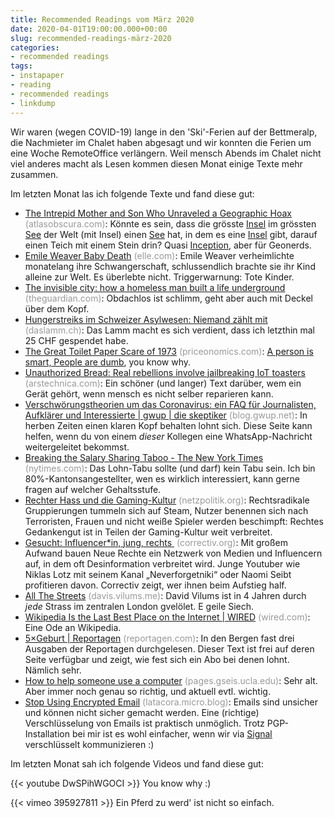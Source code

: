 ```yaml
---
title: Recommended Readings vom März 2020
date: 2020-04-01T19:00:00.000+00:00
slug: recommended-readings-märz-2020
categories:
- recommended readings
tags:
- instapaper
- reading
- recommended readings
- linkdump
---
```

Wir waren (wegen COVID-19) lange in den 'Ski'-Ferien auf der Bettmeralp, die Nachmieter im Chalet haben abgesagt und wir konnten die Ferien um eine Woche RemoteOffice verlängern. Weil mensch Abends im Chalet nicht viel anderes macht als Lesen kommen diesen Monat einige Texte mehr zusammen. 

Im letzten Monat las ich folgende Texte und fand diese gut:

- [The Intrepid Mother and Son Who Unraveled a Geographic Hoax](https://www.atlasobscura.com/articles/moose-boulder-debunked) <span style="color: #999999;">(atlasobscura.com)</span>: Könnte es sein, dass die grösste [Insel](https://www.openstreetmap.org/relation/1870066) im grössten [See](https://www.openstreetmap.org/relation/4039486) der Welt (mit Insel) einen [See](https://www.openstreetmap.org/relation/1975083) hat, in dem es eine [Insel](https://www.openstreetmap.org/way/146316370) gibt, darauf einen Teich mit einem Stein drin? Quasi [Inception](https://www.imdb.com/title/tt1375666/), aber für Geonerds.
- [Emile Weaver Baby Death](https://www.elle.com/life-love/a29998766/neonaticide-emile-weaver-sorority/) <span style="color: #999999;">(elle.com)</span>: Emile Weaver verheimlichte monatelang ihre Schwangerschaft, schlussendlich brachte sie ihr Kind alleine zur Welt. Es überlebte nicht. Triggerwarnung: Tote Kinder.
- [The invisible city: how a homeless man built a life underground](https://www.theguardian.com/news/2020/mar/05/invisible-city-how-homeless-man-built-life-underground-bunker-hampstead-heath) <span style="color: #999999;">(theguardian.com)</span>: Obdachlos ist schlimm, geht aber auch mit Deckel über dem Kopf.
- [Hungerstreiks im Schweizer Asylwesen: Niemand zählt mit](https://daslamm.ch/hungerstreiks-im-schweizer-asylwesen-niemand-zaehlt-mit/) <span style="color: #999999;">(daslamm.ch)</span>: Das Lamm macht es sich verdient, dass ich letzthin mal 25 CHF gespendet habe.
- [The Great Toilet Paper Scare of 1973](https://priceonomics.com/the-great-toilet-paper-scare-of-1973/) <span style="color: #999999;">(priceonomics.com)</span>: [A person is smart, People are dumb](https://www.youtube.com/watch?v=WPMMNvYTEyI), you know why.
- [Unauthorized Bread: Real rebellions involve jailbreaking IoT toasters](https://arstechnica.com/gaming/2020/01/unauthorized-bread-a-near-future-tale-of-refugees-and-sinister-iot-appliances/) <span style="color: #999999;">(arstechnica.com)</span>: Ein schöner (und langer) Text darüber, wem ein Gerät gehört, wenn mensch es nicht selber reparieren kann.
- [Verschwörungstheorien um das Coronavirus: ein FAQ für Journalisten, Aufklärer und Interessierte | gwup | die skeptiker](https://blog.gwup.net/2020/03/19/verschwoerungstheorien-ums-coronavirus-ein-faq-fuer-medien-aufklaerer-und-interessierte/) <span style="color: #999999;">(blog.gwup.net)</span>: In herben Zeiten einen klaren Kopf behalten lohnt sich. Diese Seite kann helfen, wenn du von einem *dieser* Kollegen eine WhatsApp-Nachricht weitergeleitet bekommst.
- [Breaking the Salary Sharing Taboo - The New York Times](https://www.nytimes.com/interactive/2020/02/19/magazine/salary-sharing.html) <span style="color: #999999;">(nytimes.com)</span>: Das Lohn-Tabu sollte (und darf) kein Tabu sein. Ich bin 80%-Kantonsangestellter, wen es wirklich interessiert, kann gerne fragen auf welcher Gehaltsstufe.
- [Rechter Hass und die Gaming-Kultur](https://netzpolitik.org/2020/rechter-hass-und-die-gaming-kultur-hasskrieger-karolin-schwarz/) <span style="color: #999999;">(netzpolitik.org)</span>: Rechtsradikale Gruppierungen tummeln sich auf Steam, Nutzer benennen sich nach Terroristen, Frauen und nicht weiße Spieler werden beschimpft: Rechtes Gedankengut ist in Teilen der Gaming-Kultur weit verbreitet.
- [Gesucht: Influencer*in, jung, rechts ](https://correctiv.org/faktencheck/hintergrund/2020/02/21/gesucht-influencerin-jung-rechts/) <span style="color: #999999;">(correctiv.org)</span>: Mit großem Aufwand bauen Neue Rechte ein Netzwerk von Medien und Influencern auf, in dem oft Desinformation verbreitet wird. Junge Youtuber wie Niklas Lotz mit seinem Kanal „Neverforgetniki“ oder Naomi Seibt profitieren davon. Correctiv zeigt, wer ihnen beim Aufstieg half.
- [All The Streets](http://davis.vilums.me/all-the-streets/) <span style="color: #999999;">(davis.vilums.me)</span>: David Vilums ist in 4 Jahren durch *jede* Strass im zentralen London gvelölet. E geile Siech.
- [Wikipedia Is the Last Best Place on the Internet | WIRED](https://www.wired.com/story/wikipedia-online-encyclopedia-best-place-internet/) <span style="color: #999999;">(wired.com)</span>: Eine Ode an Wikipedia.
- [5×Geburt | Reportagen](https://reportagen.com/content/5-geburt) <span style="color: #999999;">(reportagen.com)</span>: In den Bergen fast drei Ausgaben der Reportagen durchgelesen. Dieser Text ist frei auf deren Seite verfügbar und zeigt, wie fest sich ein Abo bei denen lohnt. Nämlich sehr.
- [How to help someone use a computer](https://pages.gseis.ucla.edu/faculty/agre/how-to-help.html) <span style="color: #999999;">(pages.gseis.ucla.edu)</span>: Sehr alt. Aber immer noch genau so richtig, und aktuell evtl. wichtig.
- [Stop Using Encrypted Email](https://latacora.micro.blog/2020/02/19/stop-using-encrypted.html) <span style="color: #999999;">(latacora.micro.blog)</span>: Emails sind unsicher und können nicht sicher gemacht werden. Eine (richtige) Verschlüsselung von Emails ist praktisch unmöglich. Trotz PGP-Installation bei mir ist es wohl einfacher, wenn wir via [Signal](https://signal.org) verschlüsselt kommunizieren :)

Im letzten Monat sah ich folgende Videos und fand diese gut:

{{< youtube DwSPihWGOCI >}}
You know why :)

{{< vimeo 395927811 >}}
Ein Pferd zu werd' ist nicht so einfach.